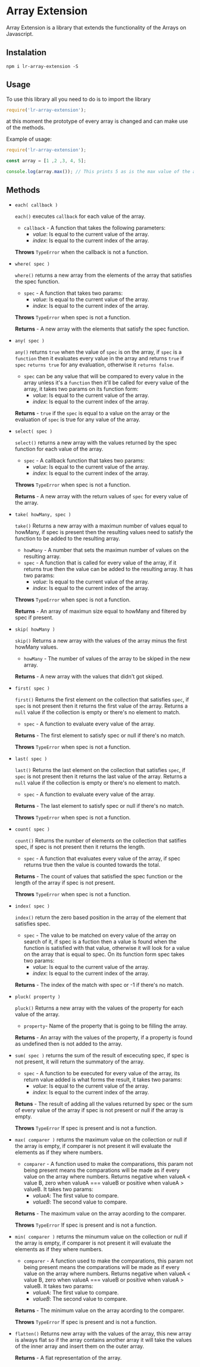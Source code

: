 # Array Extension

Array Extension is a library that extends the functionality of the Arrays on Javascript.

## Instalation

`npm i lr-array-extension -S`

## Usage

To use this library all you need to do is to import the library

```javascript
require('lr-array-extension');
```

at this moment the prototype of every array is changed and can make use of the methods.

Example of usage:
```javascript
require('lr-array-extension');

const array = [1 ,2 ,3, 4, 5];

console.log(array.max()); // This prints 5 as is the max value of the array
```

## Methods

- `each( callback )`

  `each()` executes `callback` for each value of the array. 
  - `callback` - A function that takes the following parameters:
    - *value*: Is equal to the current value of the array.
    - *index*: Is equal to the current index of the array.
  
  **Throws** `TypeError` when the callback is not a function.

- `where( spec )`

  `where()` returns a new array from the elements of the array that satisfies the spec function. 
  - `spec` - A function that takes two params:
    - *value*: Is equal to the current value of the array.
    - *index*: Is equal to the current index of the array.
    
  **Throws** `TypeError` when spec is not a function.
  
  **Returns** - A new array with the elements that satisfy the spec function.
  
 - `any( spec )`
  
    `any()` returns `true` when the value of `spec` is on the array, if `spec` is a `function` then it evaluates every value in the array and returns `true` if `spec` `returns true` for any evaluation, otherwise it `returns false`.
    - `spec` can be any value that will be compared to every value in the array unless it's a `function` then it'll be called for every value of the array, it takes two params on its function form:
      - *value*: Is equal to the current value of the array.
      - *index*: Is equal to the current index of the array.
    
    **Returns** - `true` if the `spec` is equal to a value on the array or the evaluation of `spec` is true for any value of the array.

- `select( spec )`

  `select()` returns a new array with the values returned by the spec function for each value of the array.
  - `spec` - A callback function that takes two params:
    - *value*: Is equal to the current value of the array.
    - *index*: Is equal to the current index of the array.
  
  **Throws** `TypeError` when spec is not a function.
  
  **Returns** - A new array with the return values of `spec` for every value of the array.
  
- `take( howMany, spec )`

  `take()` Returns a new array with a maximun number of values equal to howMany, if
   spec is present then the resulting values need to satisfy the function to
   be added to the resulting array.
   - `howMany` - A number that sets the maximun number of values on the resulting array.
   - `spec` - A function that is called for every value of the array, if it returns true then the value can be added to the resulting array. It has two params: 
     - *value*: Is equal to the current value of the array.
     - *index*: Is equal to the current index of the array.

   **Throws** `TypeError` when spec is not a function.

   **Returns** - An array of maximun size equal to howMany and filtered by 
   spec if present.

- `skip( howMany )` 

  `skip()` Returns a new array with the values of the array minus the first howMany values.
  - `howMany` - The number of values of the array to be skiped in the new array.
  
  **Returns** - A new array with the values that didn't got skiped.
  
- `first( spec )`

  `first()` Returns the first element on the collection that satisfies `spec`, if `spec` is not present then it returns the first value of the array. Returns a `null` value if the collection is empty or there's no element to match.
  - `spec` - A function to evaluate every value of the array.
  
  **Returns** - The first element to satisfy spec or null if there's no match.
  
  **Throws** `TypeError` when spec is not a function.
  
- `last( spec )`

  `last()` Returns the last element on the collection that satisfies `spec`, if `spec` is not present then it returns the last value of the array. Returns a `null` value if the collection is empty or there's no element to match.
  - `spec` - A function to evaluate every value of the array.
  
  **Returns** - The last element to satisfy spec or null if there's no match.
  
  **Throws** `TypeError` when spec is not a function.
  
- `count( spec )`

  `count()` Returns the number of elements on the collection that satifies spec, if spec is not present then it returns the length.
  - `spec` - A function that evaluates every value of the array, if spec returns true then the value is counted towards the total.
  
  **Returns** - The count of values that satisfied the spec function or the length of the array if spec is not present.
  
  **Throws** `TypeError` when spec is not a function.
  
- `index( spec )`

  `index()` return the zero based position in the array of the element that satisfies spec.
    - `spec` - The value to be matched on every value of the array on search of it, if spec is a fuction then a value is found when the function is satisfied with that value, otherwise it will look for a value on the array that is equal to spec. On its function form spec takes two params: 
      - *value*: Is equal to the current value of the array.
      - *index*: Is equal to the current index of the array. 
  
  **Returns** - The index of the match with spec or -1 if there's no match.
  
- `pluck( property )`

  `pluck()` Returns a new array with the values of the property for each value of the array.
  - `property`- Name of the property that is going to be filling the array.
  
  **Returns** - An array with the values of the property, if a property is found as undefined then is not added to the array.
  
- `sum( spec )` returns the sum of the result of excecuting spec, if spec is not present, it will return the summatory of the array.
  - `spec` - A function to be executed for every value of the array, its return value added is what forms the result, it takes two params: 
      - *value*: Is equal to the current value of the array.
      - *index*: Is equal to the current index of the array. 
  
  **Retuns** - The result of adding all the values returned by spec or the sum of every value of the array if spec is not present or null if the array is empty.
  
  **Throws** `TypeError` If spec is present and is not a function.
  
- `max( comparer )` returns the maximum value on the collection or null if the array is empty, if comparer is not present it will evaluate the elements as if they where numbers.

  - `comparer` - A function used to make the comparations, this param not being present means the comparations will be made as if every value on the array where numbers. Returns negative when valueA < value B, zero when valueA === valueB or positive when valueA > valueB. It takes two params:  
    - *valueA*: The first value to compare.
    - *valueB*: The second value to compare.
    
  **Returns** - The maximum value on the array acording to the comparer.

  **Throws** `TypeError` If spec is present and is not a function.
  
- `min( comparer )` returns the minumum value on the collection or null if the array is empty, if comparer is not present it will evaluate the elements as if they where numbers.

  - `comparer` - A function used to make the comparations, this param not being present means the comparations will be made as if every value on the array where numbers. Returns negative when valueA < value B, zero when valueA === valueB or positive when valueA > valueB. It takes two params:  
    - *valueA*: The first value to compare.
    - *valueB*: The second value to compare.
    
  **Returns** - The minimum value on the array acording to the comparer.

  **Throws** `TypeError` If spec is present and is not a function.
  
- `flatten()` Returns new array with the values of the array, this new array is always flat so if the array contains another array it will take the values of the inner array and insert them on the outer array.
  
  **Returns** - A flat representation of the array.
